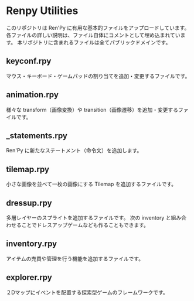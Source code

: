 # Renpy Utilities

このリポジトリは Ren'Py に有用な基本的ファイルをアップロードしています。
各ファイルの詳しい説明は、ファイル自体にコメントとして埋め込まれています。
本リポジトリに含まれるファイルは全てパブリックドメインです。


## keyconf.rpy
マウス・キーボード・ゲームパッドの割り当てを追加・変更するファイルです。

## animation.rpy
様々な transform（画像変換）や transition（画像遷移）を追加・変更するファイルです。

## _statements.rpy
Ren'Py に新たなステートメント（命令文）を追加します。

## tilemap.rpy
小さな画像を並べて一枚の画像にする Tilemap を追加するファイルです。

## dressup.rpy
多層レイヤーのスプライトを追加するファイルです。
次の inventory と組み合わせることでドレスアップゲームなども作ることもできます。

## inventory.rpy
アイテムの売買や管理を行う機能を追加するファイルです。

## explorer.rpy
２Dマップにイベントを配置する探索型ゲームのフレームワークです。
